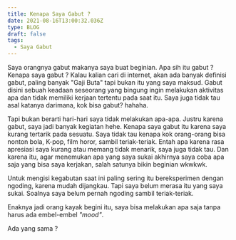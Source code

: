 ```yaml
---
title: Kenapa Saya Gabut ?
date: 2021-08-16T13:00:32.036Z
type: BLOG
draft: false
tags:
  - Saya Gabut
---
```

Saya orangnya gabut makanya saya buat beginian. Apa sih itu gabut ? Kenapa saya gabut ? Kalau kalian cari di internet, akan ada banyak definisi gabut, paling banyak "Gaji Buta" tapi bukan itu yang saya maksud. Gabut disini sebuah keadaan seseorang yang bingung ingin melakukan aktivitas apa dan tidak memiliki kerjaan tertentu pada saat itu. Saya juga tidak tau asal katanya darimana, kok bisa gabut? hahaha. 

Tapi bukan berarti hari-hari saya tidak melakukan apa-apa. Justru karena gabut, saya jadi banyak kegiatan hehe. Kenapa saya gabut itu karena saya kurang tertarik pada sesuatu. Saya tidak tau kenapa kok orang-orang bisa nonton bola, K-pop, film horor, sambil teriak-teriak. Entah apa karena rasa apresiasi saya kurang atau memang tidak menarik, saya juga tidak tau. Dan karena itu, agar menemukan apa yang saya sukai akhirnya saya coba apa saja yang bisa saya kerjakan, salah satunya bikin beginian wkwkwk. 

Untuk mengisi kegabutan saat ini paling sering itu bereksperimen dengan ngoding, karena mudah dijangkau. Tapi saya belum merasa itu yang saya sukai. Soalnya saya belum pernah ngoding sambil teriak-teriak. 

Enaknya jadi orang kayak begini itu, saya bisa melakukan apa saja tanpa harus ada embel-embel *"mood"*.

Ada yang sama ?